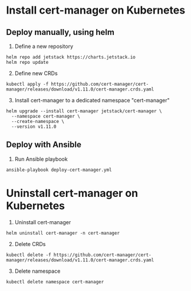 # Install cert-manager on Kubernetes

## Deploy manually, using helm

1. Define a new repository
```
helm repo add jetstack https://charts.jetstack.io
helm repo update
```

2. Define new CRDs
```
kubectl apply -f https://github.com/cert-manager/cert-manager/releases/download/v1.11.0/cert-manager.crds.yaml
```

3. Install cert-manager to a dedicated namespace "cert-manager"
```
helm upgrade --install cert-manager jetstack/cert-manager \
  --namespace cert-manager \
  --create-namespace \
  --version v1.11.0
```


## Deploy with Ansible

1. Run Ansible playbook
```
ansible-playbook deploy-cert-manager.yml
```



# Uninstall cert-manager on Kubernetes

1. Uninstall cert-manager
```
helm uninstall cert-manager -n cert-manager
```

2. Delete CRDs
```
kubectl delete -f https://github.com/cert-manager/cert-manager/releases/download/v1.11.0/cert-manager.crds.yaml
```

3. Delete namespace
```
kubectl delete namespace cert-manager
```
